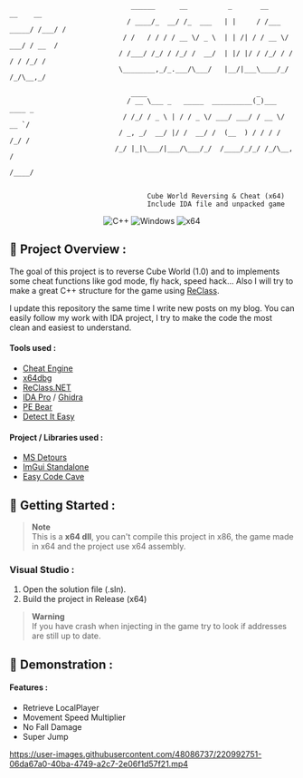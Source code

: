 ```
                              ______      __          _       __           __    __
                             / ____/_  __/ /_  ___   | |     / /___  _____/ /___/ /
                            / /   / / / / __ \/ _ \  | | /| / / __ \/ ___/ / __  /
                           / /___/ /_/ / /_/ /  __/  | |/ |/ / /_/ / /  / / /_/ /
                           \________,_/_.___/\___/   |__/|___\____/_/  /_/\__,_/
                                                                               
                              ____                           _                 
                             / __ \___ _   _____  __________(_)___  ____ _
                            / /_/ / _ \ | / / _ \/ ___/ ___/ / __ \/ __ `/
                           / _, _/  __/ |/ /  __/ /  (__  ) / / / / /_/ /
                          /_/ |_|\___/|___/\___/_/  /____/_/_/ /_/\__, /
                                                                 /____/ 
                                                                     
                                                                    
                                  Cube World Reversing & Cheat (x64)
                                  Include IDA file and unpacked game
```
<p align="center">
    <img src="https://img.shields.io/badge/language-C%2B%2B-%23f34b7d.svg?style=for-the-badge&logo=appveyor" alt="C++">
    <img src="https://img.shields.io/badge/platform-Windows-0078d7.svg?style=for-the-badge&logo=appveyor" alt="Windows">
    <img src="https://img.shields.io/badge/arch-x64-green.svg?style=for-the-badge&logo=appveyor" alt="x64">
</p>

## :open_book: Project Overview :

The goal of this project is to reverse Cube World (1.0) and to implements some cheat functions like god mode, fly hack, speed hack... Also I will try to make a great C++ structure for the game using [ReClass](https://github.com/ReClassNET/ReClass.NET).

I update this repository the same time I write new posts on my blog. You can easily follow my work with IDA project, I try to make the code the most clean and easiest to understand.

#### Tools used :

- [Cheat Engine](https://www.cheatengine.org)
- [x64dbg](https://x64dbg.com)
- [ReClass.NET](https://github.com/ReClassNET/ReClass.NET)
- [IDA Pro](https://hex-rays.com/ida-pro/) / [Ghidra](https://ghidra-sre.org/)
- [PE Bear](https://github.com/hasherezade/pe-bear-releases)
- [Detect It Easy](https://github.com/horsicq/Detect-It-Easy)

#### Project / Libraries used :

- [MS Detours](https://github.com/microsoft/Detours)
- [ImGui Standalone](https://github.com/adamhlt/ImGui-Standalone)
- [Easy Code Cave](https://github.com/adamhlt/Easy-Code-Cave)

## :rocket: Getting Started :

> **Note** <br>
> This is a **x64 dll**, you can't compile this project in x86, the game made in x64 and the project use x64 assembly.

### Visual Studio :

1. Open the solution file (.sln).
2. Build the project in Release (x64)

> **Warning** <br>
> If you have crash when injecting in the game try to look if addresses are still up to date.

## 🧪 Demonstration :

#### Features :

- Retrieve LocalPlayer
- Movement Speed Multiplier
- No Fall Damage
- Super Jump

https://user-images.githubusercontent.com/48086737/220992751-06da67a0-40ba-4749-a2c7-2e06f1d57f21.mp4
